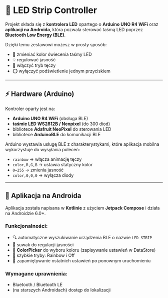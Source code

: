 # 🌈 LED Strip Controller

Projekt składa się z **kontrolera LED** opartego o **Arduino UNO R4 WiFi** oraz **aplikacji na Androida**, która pozwala sterować taśmą LED poprzez **Bluetooth Low Energy (BLE)**.  

Dzięki temu zestawowi możesz w prosty sposób:
- 🎨 zmieniać kolor świecenia taśmy LED  
- 💡 regulować jasność  
- 🌈 włączyć tryb tęczy  
- ⭕ wyłączyć podświetlenie jednym przyciskiem  

---

## ⚡ Hardware (Arduino)

Kontroler oparty jest na:
- **Arduino UNO R4 WiFi** (obsługa BLE)  
- **taśmie LED WS2812B / Neopixel** (do 300 diod)  
- bibliotece **Adafruit NeoPixel** do sterowania LED  
- bibliotece **ArduinoBLE** do komunikacji BLE  

Arduino wystawia usługę BLE z charakterystykami, które aplikacja mobilna wykorzystuje do wysyłania poleceń:
- `rainbow` → włącza animację tęczy  
- `color,R,G,B` → ustawia statyczny kolor  
- `0–255` → zmienia jasność  
- `color,0,0,0` → wyłącza diody  

---

## 📱 Aplikacja na Androida

Aplikacja została napisana w **Kotlinie** z użyciem **Jetpack Compose** i działa na Androidzie 6.0+.  

### Funkcjonalności:
- 🔍 automatyczne wyszukiwanie urządzenia BLE o nazwie `LED STRIP`  
- 🔆 suwak do regulacji jasności  
- 🎨 **ColorPicker** do wyboru koloru (zapisywanie ustawień w DataStore)  
- 🌈 szybkie tryby: Rainbow i Off  
- 💾 zapamiętywanie ostatnich ustawień po ponownym uruchomieniu  

### Wymagane uprawnienia:
- Bluetooth / Bluetooth LE  
- (na starszych Androidach) dostęp do lokalizacji  
